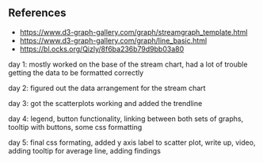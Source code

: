 ## References
- https://www.d3-graph-gallery.com/graph/streamgraph_template.html
- https://www.d3-graph-gallery.com/graph/line_basic.html
- https://bl.ocks.org/Qizly/8f6ba236b79d9bb03a80


day 1: mostly worked on the base of the stream chart, had a lot of trouble getting the data to be formatted correctly

day 2: figured out the data arrangement for the stream chart

day 3: got the scatterplots working and added the trendline

day 4: legend, button functionality, linking between both sets of graphs, tooltip with buttons, some css formatting

day 5: final css formating, added y axis label to scatter plot, write up, video, adding tooltip for average line, adding findings 
